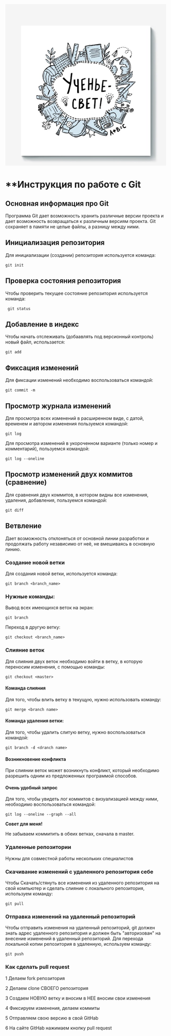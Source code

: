 ![Картинка](uchenie.jpg)

# **Инструкция по работе с Git


## Основная информация про Git
Программа Git дает возможность хранить различные версии проекта и дает возможность возвращаться к различным версиям проекта. Git сохраняет в памяти не целые файлы, а разницу между ними.

## Инициализация репозитория

Для инициализации (создании) репозитория используется команда:

    git init

## Проверка состояния репозитория

Чтобы проверить текущее состояние репозитория используется команда:

     git status


## Добавление в индекс
Чтобы начать отслеживать (добаавлять под версионный контроль) новый файл, использается:

    git add

## Фиксация изменений
Для фиксации изменений необходимо воспользоваться командой:

    git commit -m
    

## Просмотр журнала изменений
Для просмотра всех изменений в расширенном виде, с датой, временем и автором изменения пользуемся командой:

    git log
Для просмотра изменений в укороченном варианте (только номер и комментарий), пользуемся командой:

    git log --oneline


## Просмотр изменений двух коммитов (сравнение)

Для сравнения двух коммитов, в котором видны все изменения, удаления, добавления, пользуемся командой:

    git diff

 ## Ветвление

Дает возможность отклоняться от основной линии разработки и продолжать работу независимо от неё, не вмешиваясь в основную линию.

### Создание новой ветки

Для создания новой ветки, используется команда:

    git branch <branch_name>

### Нужные команды:

Вывод всех имеющихся веток на экран:

    git branch

Переход в другую ветку:

    git checkout <branch_name>

### Cлияние веток

Для слияния двух веток необходимо войти в ветку, в которую переносим изменения, с помощью команды:

    git checkout <master>

#### Команда слияния 

Для того, чтобы влить ветку в текущую, нужно использовать команду:

    git merge <branch name>

#### Команда удаления ветки:

Для того, чтобы удалить слитую ветку, нужно воспользоваться командой:

    git branch -d <dranch name>   

 #### Возникновение конфликта   

 При слиянии веток может возникнуть конфликт, который необходимо разрешить одним из предложенных  программой способов.

#### Очень удобный запрос

Для того, чтобы увидеть лог коммитов с визуализацией между ними, необходимо воспользоваться командой:

    git log --oneline --graph --all

**Совет для меня!**

Не забываем коммитить в обеих ветках, сначала в master.

### Удаленные репозитории 
Нужны для совместной работы нескольких специалистов

### Скачивание изменений с удаленного репозитория себе

Чтобы Скачать/стянуть все изменения из удаленного репозитория на свой компьютер и сделать слияние с локального репозитория, используем команду:

    git pull

### Отправка изменений на удаленный репозиторий

Чтобы отправить изменения на удаленный репозиторий, git должен знать адрес удаленного репозитория и должен быть "авторизован" на внесение изменений в удаленный репозиторий. Для перехода локальной копии репозитория в удаленную, используем команду:

    git push

### Как сделать pull request

1 Делаем fork репозитория

2 Делаем clone СВОЕГО репозитория

3 Создаем НОВУЮ ветку и вносим в НЕЕ вносим свои изменения 

4 Фиксируем изменения, делаем коммиты

5 Отправляем свою версию в свой GitHab

6 На сайте GitHab нажимаем кнопку pull request

